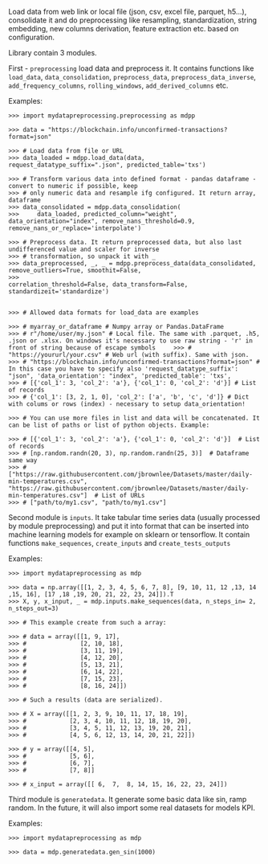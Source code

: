 Load data from web link or local file (json, csv, excel file, parquet, h5...), consolidate it
and do preprocessing like resampling, standardization, string embedding, new columns derivation,
feature extraction etc. based on configuration.

Library contain 3 modules.

First - `preprocessing` load data and preprocess it. It contains functions like `load_data`,
`data_consolidation`, `preprocess_data`, `preprocess_data_inverse`, `add_frequency_columns`, `rolling_windows`,
`add_derived_columns` etc.

Examples:

    >>> import mydatapreprocessing.preprocessing as mdpp

    >>> data = "https://blockchain.info/unconfirmed-transactions?format=json"

    >>> # Load data from file or URL
    >>> data_loaded = mdpp.load_data(data, request_datatype_suffix=".json", predicted_table='txs')

    >>> # Transform various data into defined format - pandas dataframe - convert to numeric if possible, keep
    >>> # only numeric data and resample ifg configured. It return array, dataframe
    >>> data_consolidated = mdpp.data_consolidation(
    >>>     data_loaded, predicted_column="weight", data_orientation="index", remove_nans_threshold=0.9, remove_nans_or_replace='interpolate')

    >>> # Preprocess data. It return preprocessed data, but also last undifferenced value and scaler for inverse
    >>> # transformation, so unpack it with _
    >>> data_preprocessed, _, _ = mdpp.preprocess_data(data_consolidated, remove_outliers=True, smoothit=False,
    >>>                                                correlation_threshold=False, data_transform=False, standardizeit='standardize')


    >>> # Allowed data formats for load_data are examples

    >>> # myarray_or_dataframe # Numpy array or Pandas.DataFrame
    >>> # r"/home/user/my.json" # Local file. The same with .parquet, .h5, .json or .xlsx. On windows it's necessary to use raw string - 'r' in front of string because of escape symbols     >>> # "https://yoururl/your.csv" # Web url (with suffix). Same with json.
    >>> # "https://blockchain.info/unconfirmed-transactions?format=json" # In this case you have to specify also 'request_datatype_suffix': "json", 'data_orientation': "index", 'predicted_table': 'txs',
    >>> # [{'col_1': 3, 'col_2': 'a'}, {'col_1': 0, 'col_2': 'd'}] # List of records
    >>> # {'col_1': [3, 2, 1, 0], 'col_2': ['a', 'b', 'c', 'd']} # Dict with colums or rows (index) - necessary to setup data_orientation!

    >>> # You can use more files in list and data will be concatenated. It can be list of paths or list of python objects. Example:

    >>> # [{'col_1': 3, 'col_2': 'a'}, {'col_1': 0, 'col_2': 'd'}]  # List of records
    >>> # [np.random.randn(20, 3), np.random.randn(25, 3)]  # Dataframe same way
    >>> # ["https://raw.githubusercontent.com/jbrownlee/Datasets/master/daily-min-temperatures.csv", "https://raw.githubusercontent.com/jbrownlee/Datasets/master/daily-min-temperatures.csv"]  # List of URLs
    >>> # ["path/to/my1.csv", "path/to/my1.csv"]

Second module is `inputs`. It take tabular time series data (usually processed by module preprocessing)
and put it into format that can be inserted into machine learning models for example on sklearn or tensorflow.
It contain functions `make_sequences`, `create_inputs` and `create_tests_outputs`

Examples:

    >>> import mydatapreprocessing as mdp

    >>> data = np.array([[1, 2, 3, 4, 5, 6, 7, 8], [9, 10, 11, 12 ,13, 14 ,15, 16], [17 ,18 ,19, 20, 21, 22, 23, 24]]).T
    >>> X, y, x_input, _ = mdp.inputs.make_sequences(data, n_steps_in= 2, n_steps_out=3)

    >>> # This example create from such a array:

    >>> # data = array([[1, 9, 17],
    >>> #               [2, 10, 18],
    >>> #               [3, 11, 19],
    >>> #               [4, 12, 20],
    >>> #               [5, 13, 21],
    >>> #               [6, 14, 22],
    >>> #               [7, 15, 23],
    >>> #               [8, 16, 24]])

    >>> # Such a results (data are serialized).

    >>> # X = array([[1, 2, 3, 9, 10, 11, 17, 18, 19],
    >>> #            [2, 3, 4, 10, 11, 12, 18, 19, 20],
    >>> #            [3, 4, 5, 11, 12, 13, 19, 20, 21],
    >>> #            [4, 5, 6, 12, 13, 14, 20, 21, 22]])

    >>> # y = array([[4, 5],
    >>> #            [5, 6],
    >>> #            [6, 7],
    >>> #            [7, 8]]

    >>> # x_input = array([[ 6,  7,  8, 14, 15, 16, 22, 23, 24]])

Third module is `generatedata`. It generate some basic data like sin, ramp random. In the future,
it will also import some real datasets for models KPI.

Examples:

    >>> import mydatapreprocessing as mdp

    >>> data = mdp.generatedata.gen_sin(1000)